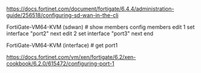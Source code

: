 https://docs.fortinet.com/document/fortigate/6.4.4/administration-guide/256518/configuring-sd-wan-in-the-cli

FortiGate-VM64-KVM (sdwan) # show members 
config members
    edit 1
        set interface "port2"
    next
    edit 2
        set interface "port3"
    next
end

FortiGate-VM64-KVM (interface) # get port1

https://docs.fortinet.com/vm/xen/fortigate/6.2/xen-cookbook/6.2.0/615472/configuring-port-1
